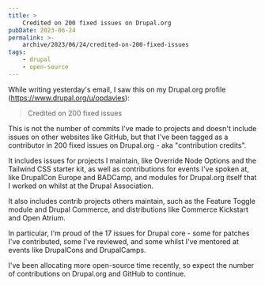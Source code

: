 ```yaml
---
title: >
    Credited on 200 fixed issues on Drupal.org
pubDate: 2023-06-24
permalink: >-
    archive/2023/06/24/credited-on-200-fixed-issues
tags:
    - drupal
    - open-source
---
```


While writing yesterday's email, I saw this on my Drupal.org profile (https://www.drupal.org/u/opdavies):

> Credited on 200 fixed issues

This is not the number of commits I've made to projects and doesn't include issues on other websites like GitHub, but that I've been tagged as a contributor in 200 fixed issues on Drupal.org - aka "contribution credits".

It includes issues for projects I maintain, like Override Node Options and the Tailwind CSS starter kit, as well as contributions for events I've spoken at, like DrupalCon Europe and BADCamp, and modules for Drupal.org itself that I worked on whilst at the Drupal Association.

It also includes contrib projects others maintain, such as the Feature Toggle module and Drupal Commerce, and distributions like Commerce Kickstart and Open Atrium.

In particular, I'm proud of the 17 issues for Drupal core - some for patches I've contributed, some I've reviewed, and some whilst I've mentored at events like DrupalCons and DrupalCamps.

I've been allocating more open-source time recently, so expect the number of contributions on Drupal.org and GitHub to continue.
